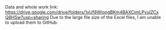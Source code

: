 Data and whole work link: https://drive.google.com/drive/folders/1xUf8WloogBKm4BAXCimLPvuIZCxQ8HSw?usp=sharing
Due to the large file size of the Excel files, I am unable to upload them to GitHub.
